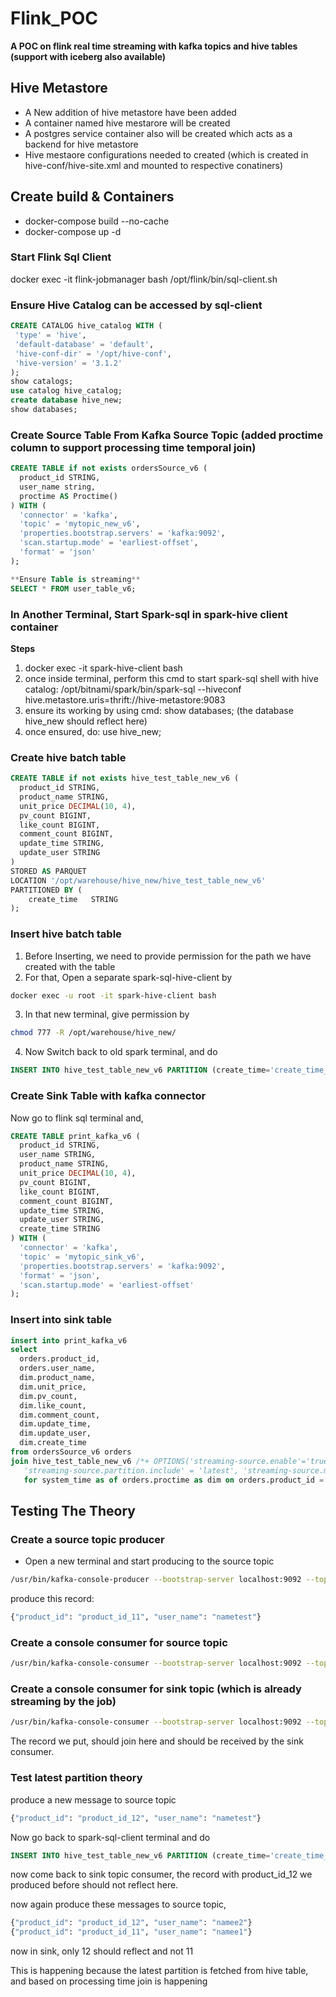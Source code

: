 # Flink_POC
**A POC on flink real time streaming with kafka topics and hive tables (support with iceberg also available)**


## Hive Metastore

- A New addition of hive metastore have been added
- A container named hive mestarore will be created
- A postgres service container also will be created which acts as a backend for hive metastore
- Hive mestaore configurations needed to created (which is created in hive-conf/hive-site.xml and mounted to respective conatiners)


## Create build & Containers
- docker-compose build --no-cache
- docker-compose up -d


### Start Flink Sql Client
docker exec -it flink-jobmanager bash
/opt/flink/bin/sql-client.sh


### Ensure Hive Catalog can be accessed by sql-client
```sql
CREATE CATALOG hive_catalog WITH (
 'type' = 'hive',
 'default-database' = 'default',
 'hive-conf-dir' = '/opt/hive-conf',
 'hive-version' = '3.1.2'
);
show catalogs;
use catalog hive_catalog;
create database hive_new;
show databases;
```


### Create Source Table From Kafka Source Topic (added proctime column to support processing time temporal join)
```sql
CREATE TABLE if not exists ordersSource_v6 (
  product_id STRING,
  user_name string,
  proctime AS Proctime()
) WITH (
  'connector' = 'kafka',
  'topic' = 'mytopic_new_v6',
  'properties.bootstrap.servers' = 'kafka:9092',
  'scan.startup.mode' = 'earliest-offset',
  'format' = 'json'
);

**Ensure Table is streaming**
SELECT * FROM user_table_v6;
```


### In Another Terminal, Start Spark-sql in spark-hive client container

**Steps**

1. docker exec -it spark-hive-client bash
2. once inside terminal, perform this cmd to start spark-sql shell with hive catalog: /opt/bitnami/spark/bin/spark-sql --hiveconf hive.metastore.uris=thrift://hive-metastore:9083
3. ensure its working by using cmd: show databases; (the database hive_new should reflect here)
4. once ensured, do: use hive_new;


### Create hive batch table
```sql
CREATE TABLE if not exists hive_test_table_new_v6 (
  product_id STRING,
  product_name STRING,
  unit_price DECIMAL(10, 4),
  pv_count BIGINT,
  like_count BIGINT,
  comment_count BIGINT,
  update_time STRING,
  update_user STRING
) 
STORED AS PARQUET 
LOCATION '/opt/warehouse/hive_new/hive_test_table_new_v6'
PARTITIONED BY (
    create_time   STRING
);
```


### Insert hive batch table

1. Before Inserting, we need to provide permission for the path we have created with the table
2. For that, Open a separate spark-sql-hive-client by
```bash
docker exec -u root -it spark-hive-client bash
```
3. In that new terminal, give permission by
```bash
chmod 777 -R /opt/warehouse/hive_new/
```
4. Now Switch back to old spark terminal, and do

```sql
INSERT INTO hive_test_table_new_v6 PARTITION (create_time='create_time_1') VALUES ('product_id_11', 'product_name_11', 1.2345, 100, 50, 20, '2023-11-25 02:10:58', 'update_user_1');
```

### Create Sink Table with kafka connector

Now go to flink sql terminal and,

```sql
CREATE TABLE print_kafka_v6 (
  product_id STRING,
  user_name STRING,
  product_name STRING,
  unit_price DECIMAL(10, 4),
  pv_count BIGINT,
  like_count BIGINT,
  comment_count BIGINT,
  update_time STRING,
  update_user STRING,
  create_time STRING
) WITH (
  'connector' = 'kafka',
  'topic' = 'mytopic_sink_v6',
  'properties.bootstrap.servers' = 'kafka:9092',
  'format' = 'json',
  'scan.startup.mode' = 'earliest-offset'
);
``` 




### Insert into sink table
```sql
insert into print_kafka_v6
select
  orders.product_id,
  orders.user_name,
  dim.product_name,
  dim.unit_price,
  dim.pv_count,
  dim.like_count,
  dim.comment_count,
  dim.update_time,
  dim.update_user,
  dim.create_time
from ordersSource_v6 orders
join hive_test_table_new_v6 /*+ OPTIONS('streaming-source.enable'='true',
   'streaming-source.partition.include' = 'latest', 'streaming-source.monitor-interval' = '15 s') */     
   for system_time as of orders.proctime as dim on orders.product_id = dim.product_id;
```

## Testing The Theory

### Create a source topic producer

- Open a new terminal and start producing to the source topic

```bash 
/usr/bin/kafka-console-producer --bootstrap-server localhost:9092 --topic mytopic_new_v6
```

produce this record:

```bash
{"product_id": "product_id_11", "user_name": "nametest"}
```

### Create a console consumer for source topic

```bash
/usr/bin/kafka-console-consumer --bootstrap-server localhost:9092 --topic mytopic_new_v6 --from-beginning
```

### Create a console consumer for sink topic (which is already streaming by the job)

```bash
/usr/bin/kafka-console-consumer --bootstrap-server localhost:9092 --topic mytopic_sink_v6 --from-beginning
```

The record we put, should join here and should be received by the sink consumer.


### Test latest partition theory

produce a new message to source topic

```bash
{"product_id": "product_id_12", "user_name": "nametest"}
```

Now go back to spark-sql-client terminal and do

```sql
INSERT INTO hive_test_table_new_v6 PARTITION (create_time='create_time_2') VALUES ('product_id_12', 'product_name_12', 1.2345, 100, 50, 20, '2023-11-25 02:10:58', 'update_user_1');
```

now come back to sink topic consumer, the record with product_id_12 we produced before should not reflect here.

now again produce these messages to source topic,

```bash
{"product_id": "product_id_12", "user_name": "namee2"}
{"product_id": "product_id_11", "user_name": "namee1"}
```

now in sink, only 12 should reflect and not 11

This is happening because the latest partition is fetched from hive table, and based on processing time join is happening